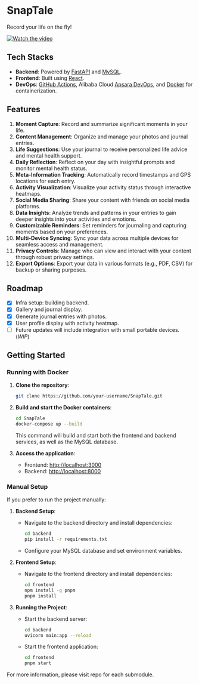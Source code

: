 # SnapTale
Record your life on the fly!


[![Watch the video](https://img.youtube.com/vi/T-D1KVIuvjA/maxresdefault.jpg)](//player.bilibili.com/player.html?isOutside=true&aid=113000438565432&bvid=BV13XWaecEYa&cid=500001657377903&p=1)



## Tech Stacks

- **Backend**: Powered by [FastAPI](https://fastapi.tiangolo.com/) and [MySQL](https://www.mysql.com/).
- **Frontend**: Built using [React](https://reactjs.org/).
- **DevOps**: [GitHub Actions](https://docs.github.com/en/actions), Alibaba Cloud [Apsara DevOps](https://www.alibabacloud.com/help/en/oos/getting-started/create-an-apsara-devops-pipeline-to-deploy-applications), and [Docker](https://www.docker.com/get-started/) for containerization.

## Features

1. **Moment Capture**: Record and summarize significant moments in your life.
2. **Content Management**: Organize and manage your photos and journal entries.
3. **Life Suggestions**: Use your journal to receive personalized life advice and mental health support.
4. **Daily Reflection**: Reflect on your day with insightful prompts and monitor mental health status.
5. **Meta-Information Tracking**: Automatically record timestamps and GPS locations for each entry.
6. **Activity Visualization**: Visualize your activity status through interactive heatmaps.
7. **Social Media Sharing**: Share your content with friends on social media platforms.
8. **Data Insights**: Analyze trends and patterns in your entries to gain deeper insights into your activities and emotions.
9. **Customizable Reminders**: Set reminders for journaling and capturing moments based on your preferences.
10. **Multi-Device Syncing**: Sync your data across multiple devices for seamless access and management.
11. **Privacy Controls**: Manage who can view and interact with your content through robust privacy settings.
12. **Export Options**: Export your data in various formats (e.g., PDF, CSV) for backup or sharing purposes.



## Roadmap

- [x] Infra setup: building backend.
- [x] Gallery and journal display.
- [x] Generate journal entries with photos.
- [x] User profile display with activity heatmap.
- [ ] Future updates will include integration with small portable devices. (_WIP_)

## Getting Started

### Running with Docker

1. **Clone the repository**:
   ```bash
   git clone https://github.com/your-username/SnapTale.git
   ```

2. **Build and start the Docker containers**:
   ```bash
   cd SnapTale
   docker-compose up --build
   ```
   This command will build and start both the frontend and backend services, as well as the MySQL database.

3. **Access the application**:
   - Frontend: [http://localhost:3000](http://localhost:3000)
   - Backend: [http://localhost:8000](http://localhost:8000)

### Manual Setup

If you prefer to run the project manually:

1. **Backend Setup**:
   - Navigate to the backend directory and install dependencies:
     ```bash
     cd backend
     pip install -r requirements.txt
     ```
   - Configure your MySQL database and set environment variables.

2. **Frontend Setup**:
   - Navigate to the frontend directory and install dependencies:
     ```bash
     cd frontend
     npm install -g pnpm
     pnpm install
     ```

3. **Running the Project**:
   - Start the backend server:
     ```bash
     cd backend
     uvicorn main:app --reload
     ```
   - Start the frontend application:
     ```bash
     cd frontend
     pnpm start
     ```

For more information, please visit repo for each submodule. 
